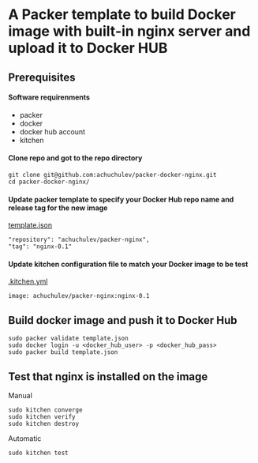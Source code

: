 # A Packer template to build Docker image with built-in nginx server and upload it to Docker HUB

## Prerequisites

#### Software requirenments

* packer
* docker
* docker hub account
* kitchen

#### Clone repo and got to the repo directory
  
```
git clone git@github.com:achuchulev/packer-docker-nginx.git
cd packer-docker-nginx/
```

#### Update packer template to specify your Docker Hub repo name and release tag for the new image 

[template.json](https://github.com/achuchulev/packer-docker-nginx/blob/master/template.json)
   
```
"repository": "achuchulev/packer-nginx",
"tag": "nginx-0.1"
```
    
#### Update kitchen configuration file to match your Docker image to be test

[.kitchen.yml](https://github.com/achuchulev/packer-docker-nginx/blob/master/.kitchen.yml)

`image: achuchulev/packer-nginx:nginx-0.1`
  
## Build docker image and push it to Docker Hub
   
```
sudo packer validate template.json
sudo docker login -u <docker_hub_user> -p <docker_hub_pass>
sudo packer build template.json
```

## Test that nginx is installed on the image

Manual

```
sudo kitchen converge
sudo kitchen verify
sudo kitchen destroy
```

Automatic

`sudo kitchen test`
